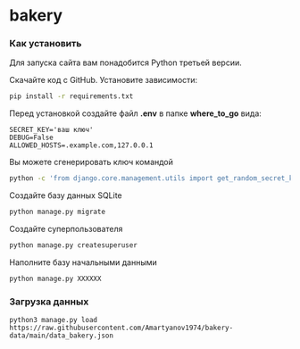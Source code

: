 # bakery

### Как установить
Для запуска сайта вам понадобится Python третьей версии.

Скачайте код с GitHub. Установите зависимости:

```sh
pip install -r requirements.txt
```
Перед установкой создайте файл **.env** в папке **where_to_go** вида:
```properties
SECRET_KEY='ваш ключ'
DEBUG=False
ALLOWED_HOSTS=.example.com,127.0.0.1
```
Вы можете сгенерировать ключ командой
```sh
python -c 'from django.core.management.utils import get_random_secret_key; print(get_random_secret_key())'
```

Создайте базу данных SQLite

```sh
python manage.py migrate
```
Создайте суперпользователя
```sh
python manage.py createsuperuser
```

Наполните базу начальными данными
```sh
python manage.py ХХХХХХ
```

### Загрузка данных

```
python3 manage.py load https://raw.githubusercontent.com/Amartyanov1974/bakery-data/main/data_bakery.json
```
